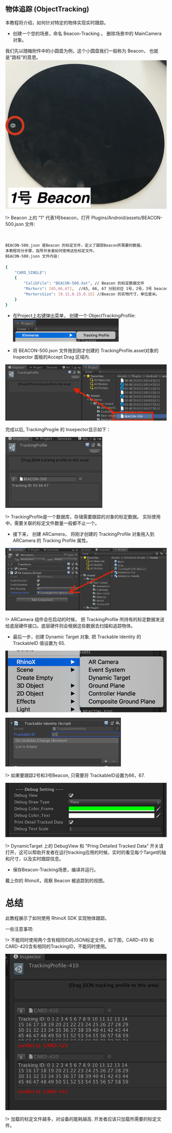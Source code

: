 ## 物体追踪 (ObjectTracking)

本教程将介绍，如何针对特定的物体实现实时跟踪。

- 创建一个空的场景，命名 Beacon-Tracking 。 删除场景中的 MainCamera 对象。

我们先以随箱附件中的小圆盘为例，这个小圆盘我们一般称为 Beacon， 也就是“路标”的意思。
![Logo](https://raw.githubusercontent.com/yinyuanqings/AIOSDK/gh-pages/img/IMG_BEACON_01.JPG ':size=450X400')

!> Beacon 上的 “1" 代表1号beacon，打开 Plugins/Android/assets/BEACON-500.json 文件:

```bash


BEACON-500.json 是Beacon 的标定文件，定义了跟踪Beacon所需要的数据。
本教程将分步骤，指导开发者如何使用这些标定文件。
BEACON-500.json 文件内容:

{
    "CARD_SINGLE":
    {
        "CalibFile": "BEACON-500.dat", // Beacon 的标定数据文件
        "Markers": [65,66,67],  //65, 66, 67 分别对应 1号，2号，3号 beacon 在Unity场景中的ID。
        "MarkersSize": [0.15,0.15,0.15] //Beacon 的实物尺寸，单位是米。
    }
}
```

- 在Project上右键弹出菜单， 创建一个 ObjectTrackingProfile:
![Logo](https://raw.githubusercontent.com/yinyuanqings/AIOSDK/gh-pages/img/Create-Tracking-Profile.png)

- 将 BEACON-500.json 文件拖到刚才创建的 TrackingProfile.asset对象的Inspector 面板的Accept Drag 区域内.

![Logo](https://raw.githubusercontent.com/yinyuanqings/AIOSDK/gh-pages/img/Assign-Beacon-JSON.png)

完成以后, TrackingProgile 的 Insepector显示如下：

![Logo](https://raw.githubusercontent.com/yinyuanqings/AIOSDK/gh-pages/img/TrackingProfile-Setup-Completely.png)

!> TrackingProfile是一个数据库，存储需要跟踪的对象的标定数据。 实际使用中，需要关联的标定文件数量一般都不止一个。

- 接下来， 创建 ARCamera， 将刚才创建的 TrackingProfile 对象拖入到 ARCamera 的 Tracking Profile 属性。

![Logo](https://raw.githubusercontent.com/yinyuanqings/AIOSDK/gh-pages/img/AssignTrackingProfile.png ':size=450X400')

!> ARCamera 组件会在启动的时候， 把 TrackingProfile 所持有的标定数据发送给底层硬件接口。底层硬件则会根据这些数据去扫描和追踪物体。 

- 最后一步，创建 Dynamic Target 对象. 把 Trackable Identity 的 TrackableID 值设置为 65.

![Logo](https://raw.githubusercontent.com/yinyuanqings/AIOSDK/gh-pages/img/Create-GameObject-Shortcut.png ':size=450X400')

![Logo](https://raw.githubusercontent.com/yinyuanqings/AIOSDK/gh-pages/img/SetTrackableIdentity.png ':size=450X400')

!> 如果要跟踪2号和3号Beacon, 只需要将 TrackableID设置为66，67.

![Logo](https://raw.githubusercontent.com/yinyuanqings/AIOSDK/gh-pages/img/DynamicTarget-DebugSetting.png ':size=450X400')

!> DynamicTarget 上的 DebugView 和 "Pring Detailed Tracked Data" 开关请打开，这可以帮助开发者在运行tracking应用的时候，实时的看见每个Target的轴和尺寸，以及实时跟踪信息。

- 保存Beacon-Tracking场景，编译并运行。

戴上你的 RhinoX，观察 Beacon 被追踪到的视图。



# 总结
此教程展示了如何使用 RhinoX SDK 实现物体跟踪。

一些注意事项:

!> 不能同时使用两个含有相同ID的JSON标定文件，如下图，CARD-410 和 CARD-420含有相同的TrackingID，不能同时使用。

![Logo](https://raw.githubusercontent.com/yinyuanqings/AIOSDK/gh-pages/img/Tracking-Profile-Conflicts.png ':size=450X400')

!> 加载的标定文件越多，对设备的能耗越高. 开发者应该只加载所需要的标定文件。
 